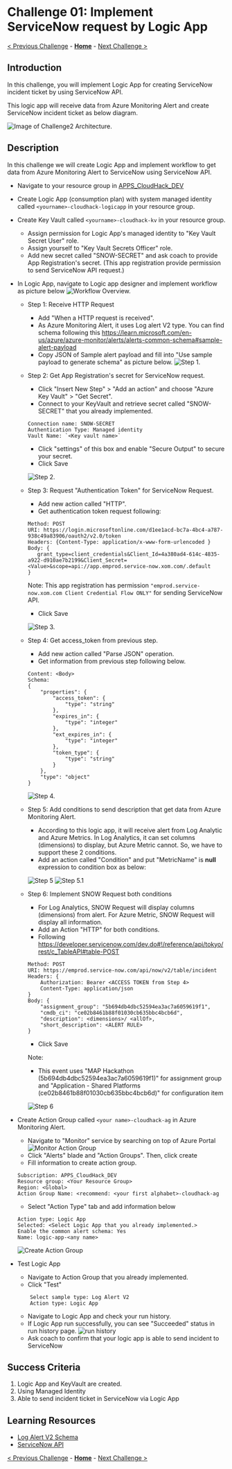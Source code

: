# Challenge 01: Implement ServiceNow request by Logic App

[< Previous Challenge](./Challenge-00Task2.md) - **[Home](../README.md)** - [Next Challenge >](./Challenge-02.md)

## Introduction

In this challenge, you will implement Logic App for creating ServiceNow incident ticket by using ServiceNow API. 

This logic app will receive data from Azure Monitoring Alert and create ServiceNow incident ticket as below diagram.

![Image of Challenge2 Architecture.](./Images/Challenge2-Architecture.png 'Solution diagram')

## Description
In this challenge we will create Logic App and implement workflow to get data from Azure Monitoring Alert to ServiceNow using ServiceNow API.

- Navigate to your resource group in [APPS_CloudHack_DEV](https://portal.azure.com/#@EMCloudAD.onmicrosoft.com/resource/subscriptions/d5ee6e04-0498-4b40-963e-8bcf6bcaf680/)
- Create Logic App (consumption plan) with system managed identity called `<yourname>-cloudhack-logicapp` in your resource group.
- Create Key Vault called `<yourname>-cloudhack-kv` in your resource group.
    - Assign permission for Logic App's managed identity to "Key Vault Secret User" role.
    - Assign yourself to "Key Vault Secrets Officer" role.
    - Add new secret called "SNOW-SECRET" and ask coach to provide App Registration's secret. (This app registration provide permission to send ServiceNow API request.)
- In Logic App, navigate to Logic app designer and implement workflow as picture below
![Workflow Overview.](./Images/Challenge2-workflowoverview.png 'Solution diagram')
    - Step 1: Receive HTTP Request
        - Add "When a HTTP request is received".
        - As Azure Monitoring Alert, it uses Log alert V2 type. You can find schema following this https://learn.microsoft.com/en-us/azure/azure-monitor/alerts/alerts-common-schema#sample-alert-payload
        - Copy JSON of Sample alert payload and fill into "Use sample payload to generate schema" as picture below.
        ![Step 1.](./Images/Challenge2-step1.png 'Solution diagram')
    - Step 2: Get App Registration's secret for ServiceNow request.
        - Click "Insert New Step" > "Add an action" and choose "Azure Key Vault" > "Get Secret".
        - Connect to your KeyVault and retrieve secret called "SNOW-SECRET" that you already implemented.
        ```
        Connection name: SNOW-SECRET
        Authentication Type: Managed identity
        Vault Name: `<Key vault name>`
        ```
        - Click "settings" of this box and enable "Secure Output" to secure your secret.
        - Click Save

        ![Step 2.](./Images/Challenge2-step2.png 'Solution diagram')
    - Step 3: Request "Authentication Token" for ServiceNow Request.
        - Add new action called "HTTP".
        - Get authentication token request following:
        ```
        Method: POST
        URI: https://login.microsoftonline.com/d1ee1acd-bc7a-4bc4-a787-938c49a83906/oauth2/v2.0/token
        Headers: {Content-Type: application/x-www-form-urlencoded }
        Body: {
           grant_type=client_credentials&Client_Id=4a380ad4-614c-4835-a922-d910ae7b2199&Client_Secret=<Value>&scope=api://app.emprod.service-now.xom.com/.default 
        }
        ```
        Note: This app registration has permission `"emprod.service-now.xom.com Client Credential Flow ONLY"` for sending ServiceNow API.
        - Click Save

        ![Step 3.](./Images/Challenge2-step3.png 'Solution diagram')
    - Step 4: Get access_token from previous step.
        - Add new action called "Parse JSON" operation.
        - Get information from previous step following below.
        ```
        Content: <Body>
        Schema: 
        {
            "properties": {
                "access_token": {
                    "type": "string"
                },
                "expires_in": {
                    "type": "integer"
                },
                "ext_expires_in": {
                    "type": "integer"
                },
                "token_type": {
                    "type": "string"
                }
            },
            "type": "object"
        }
        ```
        ![Step 4.](./Images/Challenge2-step4.png 'Solution diagram')
    - Step 5: Add conditions to send description that get data from Azure Monitoring Alert.
        - According to this logic app, it will receive alert from Log Analytic and Azure Metrics. In Log Analytics, it can set columns (dimensions) to display, but Azure Metric cannot. So, we have to support these 2 conditions.
        - Add an action called "Condition" and put "MetricName" is **null** expression to condition box as below:

        ![Step 5](./Images/Challenge2-Step5.png 'Solution diagram')
        ![Step 5.1](./Images/Challenge2-step5.1.png 'Solution diagram')

    - Step 6: Implement SNOW Request both conditions
        - For Log Analytics, SNOW Request will display columns (dimensions) from alert. For Azure Metric, SNOW Request will display all information.
        - Add an Action "HTTP" for both conditions.
        - Following https://developer.servicenow.com/dev.do#!/reference/api/tokyo/rest/c_TableAPI#table-POST 
        ```
        Method: POST
        URI: https://emprod.service-now.com/api/now/v2/table/incident
        Headers: {
            Authorization: Bearer <ACCESS TOKEN from Step 4>
            Content-Type: application/json 
        }
        Body: {
            "assignment_group": "5b694db4dbc52594ea3ac7a6059619f1",
            "cmdb_ci": "ce02b8461b88f01030cb635bbc4bcb6d",
            "description": <dimensions>/ <allOf>,
            "short_description": <ALERT RULE>
        }
        ```
        - Click Save

        Note:
        - This event uses "MAP Hackathon (5b694db4dbc52594ea3ac7a6059619f1)" for assignment group and "Application - Shared Platforms (ce02b8461b88f01030cb635bbc4bcb6d)" for configuration item

        ![Step 6](./Images/Challenge2-step6.png 'Solution diagram')

- Create Action Group called `<your name>-cloudhack-ag` in Azure Monitoring Alert.
    - Navigate to "Monitor" service by searching on top of Azure Portal
    ![Monitor Action Group](./Images/Challenge2-actiongroup1.png 'Solution diagram')
    - Click "Alerts" blade and "Action Groups". Then, click create
    - Fill information to create action group.
    ```
    Subscription: APPS_CloudHack_DEV
    Resource group: <Your Resource Group>
    Region: <Global>
    Action Group Name: <recommend: <your first alphabet>-cloudhack-ag
    ```
    - Select "Action Type" tab and add information below
    ```
    Action type: Logic App
    Selected: <Select Logic App that you already implemented.>
    Enable the common alert schema: Yes
    Name: logic-app-<any name>
    ```
    ![Create Action Group](./Images/Challenge2-actiongroup2.png 'Solution diagram')
- Test Logic App
    - Navigate to Action Group that you already implemented.
    - Click "Test"
    ```
        Select sample type: Log Alert V2
        Action type: Logic App
    ```
    - Navigate to Logic App and check your run history.
    - If Logic App run successfully, you can see "Succeeded" status in run history page.
    ![run history](./Images/Challenge2-logicappstatus.png 'run history')
    - Ask coach to confirm that your logic app is able to send incident to ServiceNow


## Success Criteria
1. Logic App and KeyVault are created.
2. Using Managed Identity
3. Able to send incident ticket in ServiceNow via Logic App


## Learning Resources
- [Log Alert V2 Schema](https://learn.microsoft.com/en-us/azure/azure-monitor/alerts/alerts-common-schema#sample-alert-payload)
- [ServiceNow API](https://developer.servicenow.com/dev.do#!/reference/api/tokyo/rest/c_TableAPI#table-POST)

[< Previous Challenge](./Challenge-00Task2.md) - **[Home](../README.md)** - [Next Challenge >](./Challenge-02.md)
